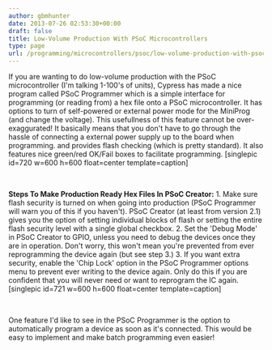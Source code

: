 ```yaml
---
author: gbmhunter
date: 2013-07-26 02:53:30+00:00
draft: false
title: Low-Volume Production With PSoC Microcontrollers
type: page
url: /programming/microcontrollers/psoc/low-volume-production-with-psoc-microcontrollers
---
```


If you are wanting to do low-volume production with the PSoC microcontroller (I'm talking 1-100's of units), Cypress has made a nice program called PSoC Programmer which is a simple interface for programming (or reading from) a hex file onto a PSoC microcontroller. It has options to turn of self-powered or external power mode for the MiniProg (and change the voltage). This usefullness of this feature cannot be over-exaggurated! It basically means that you don't have to go through the hassle of connecting a external power supply up to the board when programming. and provides flash checking (which is pretty standard). It also features nice green/red OK/Fail boxes to facilitate programming. [singlepic id=720 w=600 h=600 float=center template=caption]

 

**Steps To Make Production Ready Hex Files In PSoC Creator:**  1. Make sure flash security is turned on when going into production (PSoC Programmer will warn you of this if you haven't). PSoC Creator (at least from version 2.1) gives you the option of setting individual blocks of flash or setting the entire flash security level with a single global checkbox.  2. Set the 'Debug Mode' in PSoC Creator to GPIO, unless you need to debug the devices once they are in operation. Don't worry, this won't mean you're prevented from ever reprogramming the device again (but see step 3.)  3. If you want extra security, enable the 'Chip Lock' option in the PSoC Programmer options menu to prevent ever writing to the device again. Only do this if you are confident that you will never need or want to reprogram the IC again. [singlepic id=721 w=600 h=600 float=center template=caption]

 

One feature I'd like to see in the PSoC Programmer is the option to automatically program a device as soon as it's connected. This would be easy to implement and make batch programming even easier!
